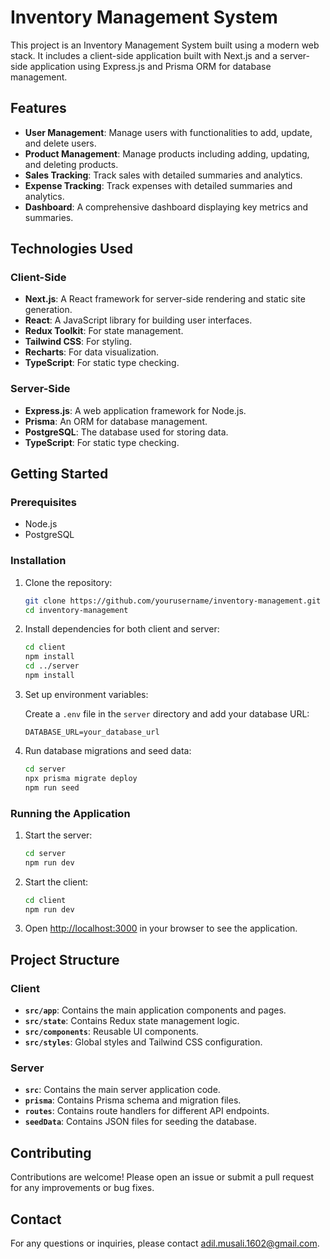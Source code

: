 # Inventory Management System

This project is an Inventory Management System built using a modern web stack. It includes a client-side application built with Next.js and a server-side application using Express.js and Prisma ORM for database management.

## Features

- **User Management**: Manage users with functionalities to add, update, and delete users.
- **Product Management**: Manage products including adding, updating, and deleting products.
- **Sales Tracking**: Track sales with detailed summaries and analytics.
- **Expense Tracking**: Track expenses with detailed summaries and analytics.
- **Dashboard**: A comprehensive dashboard displaying key metrics and summaries.

## Technologies Used

### Client-Side

- **Next.js**: A React framework for server-side rendering and static site generation.
- **React**: A JavaScript library for building user interfaces.
- **Redux Toolkit**: For state management.
- **Tailwind CSS**: For styling.
- **Recharts**: For data visualization.
- **TypeScript**: For static type checking.

### Server-Side

- **Express.js**: A web application framework for Node.js.
- **Prisma**: An ORM for database management.
- **PostgreSQL**: The database used for storing data.
- **TypeScript**: For static type checking.

## Getting Started

### Prerequisites

- Node.js
- PostgreSQL

### Installation

1. Clone the repository:

    ```bash
    git clone https://github.com/yourusername/inventory-management.git
    cd inventory-management
    ```

2. Install dependencies for both client and server:

    ```bash
    cd client
    npm install
    cd ../server
    npm install
    ```

3. Set up environment variables:

    Create a `.env` file in the `server` directory and add your database URL:

    ```env
    DATABASE_URL=your_database_url
    ```

4. Run database migrations and seed data:

    ```bash
    cd server
    npx prisma migrate deploy
    npm run seed
    ```

### Running the Application

1. Start the server:

    ```bash
    cd server
    npm run dev
    ```

2. Start the client:

    ```bash
    cd client
    npm run dev
    ```

3. Open [http://localhost:3000](http://localhost:3000) in your browser to see the application.

## Project Structure

### Client

- **`src/app`**: Contains the main application components and pages.
- **`src/state`**: Contains Redux state management logic.
- **`src/components`**: Reusable UI components.
- **`src/styles`**: Global styles and Tailwind CSS configuration.

### Server

- **`src`**: Contains the main server application code.
- **`prisma`**: Contains Prisma schema and migration files.
- **`routes`**: Contains route handlers for different API endpoints.
- **`seedData`**: Contains JSON files for seeding the database.

## Contributing

Contributions are welcome! Please open an issue or submit a pull request for any improvements or bug fixes.

## Contact

For any questions or inquiries, please contact [adil.musali.1602@gmail.com](mailto:adil.musali.1602@gmail.com).
